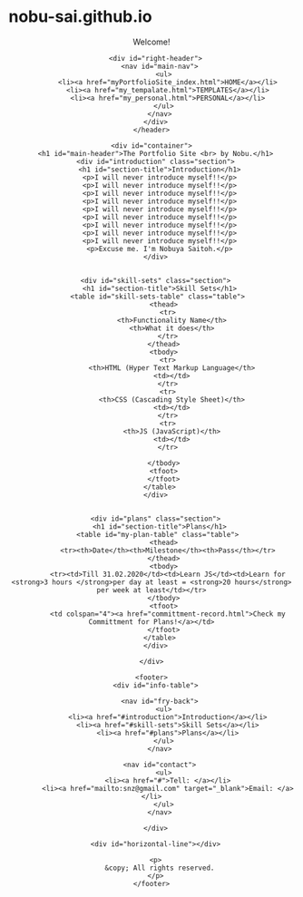 # nobu-sai.github.io
<!DOCTYPE html>

<html>
  <head>
    <title>The Portfolio Site by Nobe</title>
    <link rel="stylesheet" href="../myPortfolioSite/styles/general.css">
    <link rel="stylesheet" href="styles/header.css">
    <link rel="stylesheet" href="styles/myPortfolioSite_styles.css">

  </head>

  <body>
    <header>
      <div id="left-header">
        <p>Welcome!</p>
      </div>

      <div id="right-header">
        <nav id="main-nav">
          <ul>
            <li><a href="myPortfolioSite_index.html">HOME</a></li>
            <li><a href="my_tempalate.html">TEMPLATES</a></li>
            <li><a href="my_personal.html">PERSONAL</a></li>
          </ul>
        </nav>
      </div>
    </header>

    <div id="container">
      <h1 id="main-header">The Portfolio Site <br> by Nobu.</h1>
      <div id="introduction" class="section">
        <h1 id="section-title">Introduction</h1>
        <p>I will never introduce myself!!</p>
        <p>I will never introduce myself!!</p>
        <p>I will never introduce myself!!</p>
        <p>I will never introduce myself!!</p>
        <p>I will never introduce myself!!</p>
        <p>I will never introduce myself!!</p>
        <p>I will never introduce myself!!</p>
        <p>I will never introduce myself!!</p>
        <p>I will never introduce myself!!</p>
        <p>Excuse me. I'm Nobuya Saitoh.</p>
      </div>


      <div id="skill-sets" class="section">
        <h1 id="section-title">Skill Sets</h1>
        <table id="skill-sets-table" class="table"> 
          <thead>
            <tr>
              <th>Functionality Name</th>
              <th>What it does</th>
            </tr>
          </thead>
          <tbody>
            <tr>
              <th>HTML (Hyper Text Markup Language</th>
              <td></td>
            </tr>
            <tr>
              <th>CSS (Cascading Style Sheet)</th>
              <td></td>
            </tr>
            <tr>
              <th>JS (JavaScript)</th>
              <td></td>
            </tr>

          </tbody>
          <tfoot>
          </tfoot>
        </table>
      </div>


      <div id="plans" class="section">
        <h1 id="section-title">Plans</h1>
        <table id="my-plan-table" class="table"> 
          <thead>
            <tr><th>Date</th><th>Milestone</th><th>Pass</th></tr>
          </thead>
          <tbody>
            <tr><td>Till 31.02.2020</td><td>Learn JS</td><td>Learn for <strong>3 hours </strong>per day at least = <strong>20 hours</strong> per week at least</td></tr>
          </tbody>
          <tfoot>
            <td colspan="4"><a href="committment-record.html">Check my Committment for Plans!</a></td>
          </tfoot>
        </table>
      </div>

    </div>

    <footer>
      <div id="info-table">
        
        <nav id="fry-back">
          <ul>
            <li><a href="#introduction">Introduction</a></li>
            <li><a href="#skill-sets">Skill Sets</a></li>
            <li><a href="#plans">Plans</a></li>
          </ul>
        </nav>
        
        <nav id="contact">
          <ul>
            <li><a href="#">Tell: </a></li>
            <li><a href="mailto:snz@gmail.com" target="_blank">Email: </a></li>
          </ul>
        </nav>

      </div>

      <div id="horizontal-line"></div>

      <p>
        &copy; All rights reserved.
      </p>
    </footer>

  </body>

</html>
